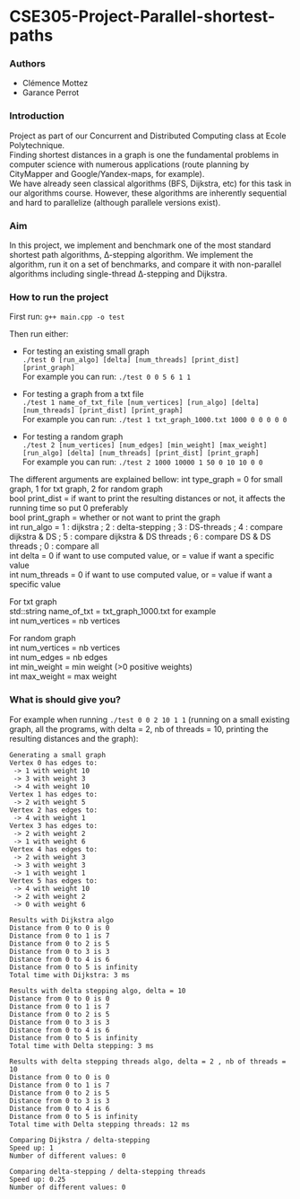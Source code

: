 # CSE305-Project-Parallel-shortest-paths

### Authors  
- Clémence Mottez
- Garance Perrot

### Introduction  
Project as part of our Concurrent and Distributed Computing class at Ecole Polytechnique.  
Finding shortest distances in a graph is one the fundamental problems in computer science with
numerous applications (route planning by CityMapper and Google/Yandex-maps, for example).  
We have already seen classical algorithms (BFS, Dijkstra, etc) for this task in our algorithms course.
However, these algorithms are inherently sequential and hard to parallelize (although parallele versions exist).

### Aim  
In this project, we implement and benchmark one of the most standard shortest path algorithms, ∆-stepping algorithm.
We implement the algorithm, run it on a set of benchmarks, and compare it with non-parallel algorithms including single-thread ∆-stepping and Dijkstra.

### How to run the project
First run: ```g++ main.cpp -o test```  

Then run either:   
- For testing an existing small graph  
```./test 0 [run_algo] [delta] [num_threads] [print_dist] [print_graph]```  
For example you can run: ```./test 0 0 5 6 1 1```  
  
- For testing a graph from a txt file  
```./test 1 name_of_txt_file [num_vertices] [run_algo] [delta] [num_threads] [print_dist] [print_graph]```  
For example you can run: ```./test 1 txt_graph_1000.txt 1000 0 0 0 0 0```  

- For testing a random graph  
```./test 2 [num_vertices] [num_edges] [min_weight] [max_weight] [run_algo] [delta] [num_threads] [print_dist] [print_graph]```  
For example you can run: ```./test 2 1000 10000 1 50 0 10 10 0 0```  
  
The different arguments are explained bellow: 
int type_graph = 0 for small graph, 1 for txt graph, 2 for random graph   
bool print_dist = if want to print the resulting distances or not, it affects the running time so put 0 preferably  
bool print_graph = whether or not want to print the graph  
int run_algo = 1 : dijkstra ; 2 : delta-stepping ; 3 : DS-threads ; 4 : compare dijkstra & DS ; 5 : compare dijkstra & DS threads ; 6 : compare DS & DS threads ; 0 : compare all   
int delta = 0 if want to use computed value, or = value if want a specific value  
int num_threads = 0 if want to use computed value, or = value if want a specific value   
  
For txt graph  
std::string name_of_txt = txt_graph_1000.txt for example  
int num_vertices = nb vertices  

For random graph  
int num_vertices = nb vertices  
int num_edges =  nb edges  
int min_weight = min weight (>0 positive weights)  
int max_weight = max weight  

### What is should give you?  
For example when running ```./test 0 0 2 10 1 1``` (running on a small existing graph, all the programs, with delta = 2, nb of threads = 10, printing the resulting distances and the graph):  
```
Generating a small graph  
Vertex 0 has edges to:  
 -> 1 with weight 10  
 -> 3 with weight 3  
 -> 4 with weight 10  
Vertex 1 has edges to:  
 -> 2 with weight 5  
Vertex 2 has edges to:  
 -> 4 with weight 1  
Vertex 3 has edges to:  
 -> 2 with weight 2  
 -> 1 with weight 6  
Vertex 4 has edges to:  
 -> 2 with weight 3  
 -> 3 with weight 3  
 -> 1 with weight 1  
Vertex 5 has edges to:  
 -> 4 with weight 10  
 -> 2 with weight 2  
 -> 0 with weight 6  
  
Results with Dijkstra algo  
Distance from 0 to 0 is 0  
Distance from 0 to 1 is 7  
Distance from 0 to 2 is 5  
Distance from 0 to 3 is 3  
Distance from 0 to 4 is 6  
Distance from 0 to 5 is infinity  
Total time with Dijkstra: 3 ms  
   
Results with delta stepping algo, delta = 10  
Distance from 0 to 0 is 0  
Distance from 0 to 1 is 7  
Distance from 0 to 2 is 5  
Distance from 0 to 3 is 3  
Distance from 0 to 4 is 6  
Distance from 0 to 5 is infinity  
Total time with Delta stepping: 3 ms  
  
Results with delta stepping threads algo, delta = 2 , nb of threads = 10  
Distance from 0 to 0 is 0  
Distance from 0 to 1 is 7  
Distance from 0 to 2 is 5  
Distance from 0 to 3 is 3  
Distance from 0 to 4 is 6  
Distance from 0 to 5 is infinity  
Total time with Delta stepping threads: 12 ms  
  
Comparing Dijkstra / delta-stepping  
Speed up: 1  
Number of different values: 0  

Comparing delta-stepping / delta-stepping threads  
Speed up: 0.25  
Number of different values: 0  
```


